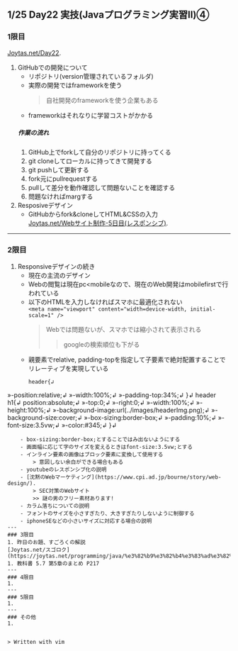 ## 1/25 Day22 実技(Javaプログラミング実習Ⅱ)④
### 1限目
[Joytas.net/Day22](https://joytas.net/%e8%a8%93%e7%b7%b4/day22).
1. GitHubでの開発について
	- リポジトリ(version管理されているフォルダ)
	- 実際の開発ではframeworkを使う
		> 自社開発のframeworkを使う企業もある
	- frameworkはそれなりに学習コストがかかる
	##### 作業の流れ
	1. GitHub上でforkして自分のリポジトリに持ってくる
	1. git cloneしてローカルに持ってきて開発する
	1. git pushして更新する
	1. fork元にpullrequestする
	1. pullして差分を動作確認して問題ないことを確認する
	1. 問題なければmargする
1. Resposiveデザイン
	- GitHubからfork&cloneしてHTML&CSSの入力  
	[Joytas.net/Webサイト制作-5日目(レスポンシブ)](GitHubからfork&cloneしてHTML&CSSの入力).
---
### 2限目
1. Responsiveデザインの続き
	- 現在の主流のデザイン
	- Webの閲覧は現在pc\<mobileなので、現在のWeb開発はmobilefirstで行われている
	- 以下のHTMLを入力しなければスマホに最適化されない  
	`<meta name="viewport" content="width=device-width, initial-scale=1" />`
		> Webでは問題ないが、スマホでは縮小されて表示される
		>> googleの検索順位も下がる
	- 親要素でrelative, padding-topを指定して子要素で絶対配置することでリレーティブを実現している
		~~~
		header{↲
»-position:relative;↲
»-width:100%;↲
»-padding-top:34%;↲
}↲
header h1{↲
  position:absolute;↲
»-top:0;↲
»-right:0;↲
»-width:100%;↲
»-height:100%;↲
»-background-image:url(../images/headerImg.png);↲
»-background-size:cover;↲
»-box-sizing:border-box;↲
»-padding:10%;↲
»-font-size:3.5vw;↲
»-color:#345;↲
}↲
~~~
	- box-sizing:border-box;とすることではみ出ないようにする
	- 画面幅に応じて字のサイズを変えるときはfont-size:3.5vw;とする
	- インライン要素の画像はブロック要素に変換して使用する
		> 意図しない余白ができる場合もある
	- youtubeのレスポンシブ化の説明
	- [沈黙のWebマーケティング](https://www.cpi.ad.jp/bourne/story/web-design/).
		> SEC対策のWebサイト
		>> 謎の男のフリー素材あります!
	- カラム落ちについての説明
	- フォントのサイズを小さすぎたり、大きすぎたりしないように制御する
	- iphoneSEなどの小さいサイズに対応する場合の説明
---
### 3限目
1. 昨日のお題、すごろくの解説  
[Joytas.net/スゴロク](https://joytas.net/programming/java/%e3%82%b9%e3%82%b4%e3%83%ad%e3%82%af).
1. 教科書 5.7 第5章のまとめ P217
---
### 4限目
1.
---
### 5限目
1.
---
### その他
1.


> Written with vim
